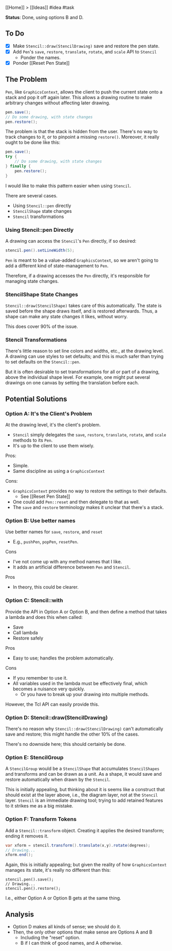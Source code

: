 [[Home]] > [[Ideas]] #idea #task

**Status**: Done, using options B and D.

## To Do

- [x] Make `Stencil::draw(StencilDrawing)` save and restore the pen state.
- [x] Add `Pen`'s `save`, `restore`, `translate`, `rotate`, and `scale` API to `Stencil`
    - Ponder the names.
- [x] Ponder [[Reset Pen State]]

## The Problem

`Pen`, like `GraphicsContext`, allows the client to push the current state onto a stack and pop it off again later.  This allows a drawing routine to make arbitrary changes without affecting later drawing.

```java
pen.save();
// Do some drawing, with state changes
pen.restore();
```

The problem is that the stack is hidden from the user.  There's no way to track changes to it, or to pinpoint a missing `restore()`.  Moreover, it really ought to be done like this:

```java
pen.save();
try {
    // Do some drawing, with state changes
} finally {
    pen.restore();
}
```

I would like to make this pattern easier when using `Stencil`.

There are several cases.

- Using `Stencil::pen` directly
- `StencilShape` state changes
- `Stencil` transformations

### Using Stencil::pen Directly

A drawing can access the `Stencil`'s `Pen` directly, if so desired:

```java
stencil.pen().setLineWidth(5);
```

`Pen` is meant to be a value-added `GraphicsContext`, so we aren't going to add a different kind of state-management to `Pen`.  

Therefore, if a drawing accesses the `Pen` directly, it's responsible for managing state changes.

### StencilShape State Changes

`Stencil::draw(StencilShape)` takes care of this automatically.  The state is saved before the shape draws itself, and is restored afterwards.  Thus, a shape can make any state changes it likes, without worry.

This does cover 90% of the issue.

### Stencil Transformations

There's little reason to set line colors and widths, etc., at the drawing level.  A drawing can use styles to set defaults; and this is much safer than trying to set defaults on the `Stencil::pen`.

But it is often desirable to set transformations for all or part of a drawing, above the individual shape level.  For example, one might put several drawings on one canvas by setting the translation before each.

## Potential Solutions

### Option A: It's the Client's Problem

At the drawing level, it's the client's problem.

- `Stencil` simply delegates the `save`, `restore`, `translate`, `rotate`, and `scale` methods to its `Pen`.
- It's up to the client to use them wisely.

Pros:

- Simple.
- Same discipline as using a `GraphicsContext`

Cons:

- `GraphicsContext` provides no way to restore the settings to their defaults.
    - See [[Reset Pen State]]
- One could add `Pen::reset` and then delegate to that as well.
- The `save` and `restore` terminology makes it unclear that there's a stack.

### Option B: Use better names

Use better names for `save`, `restore`, and `reset`

- E.g., `pushPen`, `popPen`, `resetPen`.

Cons

- I've not come up with any method names that I like.
- It adds an artificial difference between `Pen` and `Stencil`.

Pros

- In theory, this could be clearer.

### Option C: Stencil::with

Provide the API in Option A or Option B, and then define a method that takes a lambda and does this when called:

- Save
- Call lambda
- Restore safely

Pros

- Easy to use; handles the problem automatically.

Cons

- If you remember to use it.
- All variables used in the lambda must be effectively final, which becomes a nuisance very quickly.
    - Or you have to break up your drawing into multiple methods.

However, the Tcl API can easily provide this.

### Option D: Stencil::draw(StencilDrawing)

There's no reason why `Stencil::draw(StencilDrawing)` can't automatically save and restore; this might handle the other 10% of the cases.

There's no downside here; this should certainly be done.

### Option E: StencilGroup

A `StencilGroup` would be a `StencilShape` that accumulates `StencilShapes` and transforms and can be drawn as a unit.  As a shape, it would save and restore automatically when drawn by the `Stencil`.

This is initially appealing, but thinking about it is seems like a construct that should exist at the layer above, i.e., the diagram layer, not at the `Stencil` layer.  `Stencil` is an immediate drawing tool; trying to add retained features to it strikes me as a big mistake.

### Option F: Transform Tokens

Add a `Stencil::transform` object.  Creating it applies the desired transform; ending it removes it.

```java
var xform = stencil.transform().translate(x,y).rotate(degrees);
// Drawing...
xform.end();
```

Again, this is initially appealing; but given the reality of how `GraphicsContext` manages its state, it's really no different than this:

```
stencil.pen().save();
// Drawing...
stencil.pen().restore();
```

I.e., either Option A or Option B gets at the same thing.

## Analysis

- Option D makes all kinds of sense; we should do it.
- Then, the only other options that make sense are Options A and B
    - Including the  "reset" option.
    - B if I can think of good names, and A otherwise.
